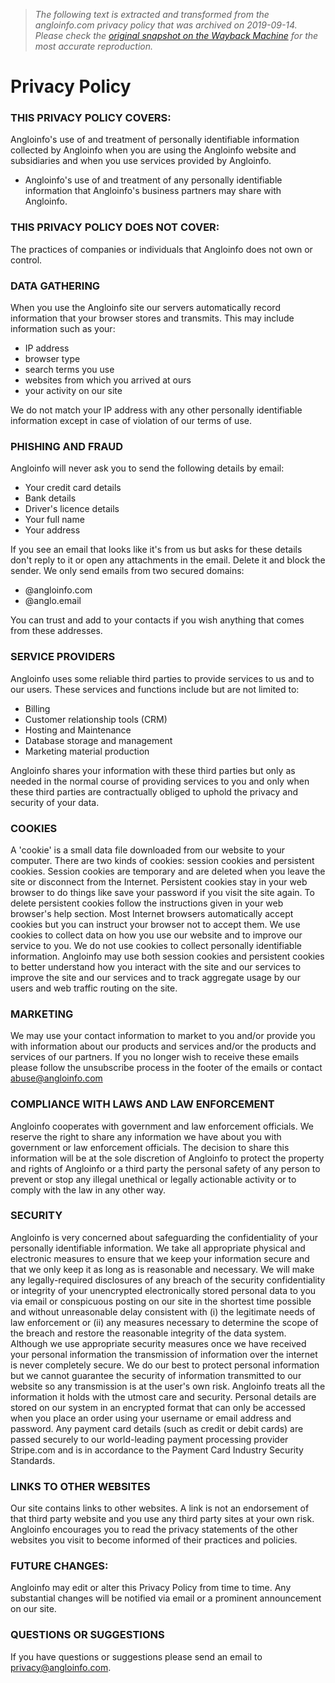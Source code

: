 > *The following text is extracted and transformed from the angloinfo.com privacy policy that was archived on 2019-09-14. Please check the [original snapshot on the Wayback Machine](https://web.archive.org/web/20190914114140id_/https%3A//www.angloinfo.com/privacy-policy) for the most accurate reproduction.*

# Privacy Policy

### THIS PRIVACY POLICY COVERS:

Angloinfo's use of and treatment of personally identifiable information collected by Angloinfo when you are using the Angloinfo website and subsidiaries and when you use services provided by Angloinfo.

  * Angloinfo's use of and treatment of any personally identifiable information that Angloinfo's business partners may share with Angloinfo.



### THIS PRIVACY POLICY DOES NOT COVER:

The practices of companies or individuals that Angloinfo does not own or control.

### DATA GATHERING

When you use the Angloinfo site our servers automatically record information that your browser stores and transmits. This may include information such as your:

  * IP address
  * browser type
  * search terms you use
  * websites from which you arrived at ours
  * your activity on our site



We do not match your IP address with any other personally identifiable information except in case of violation of our terms of use.

### PHISHING AND FRAUD

Angloinfo will never ask you to send the following details by email:

  * Your credit card details
  * Bank details
  * Driver's licence details
  * Your full name
  * Your address



If you see an email that looks like it's from us but asks for these details don't reply to it or open any attachments in the email. Delete it and block the sender. We only send emails from two secured domains:

  * @angloinfo.com
  * @anglo.email



You can trust and add to your contacts if you wish anything that comes from these addresses.

### SERVICE PROVIDERS

Angloinfo uses some reliable third parties to provide services to us and to our users. These services and functions include but are not limited to:

  * Billing
  * Customer relationship tools (CRM)
  * Hosting and Maintenance
  * Database storage and management
  * Marketing material production



Angloinfo shares your information with these third parties but only as needed in the normal course of providing services to you and only when these third parties are contractually obliged to uphold the privacy and security of your data.

### COOKIES

A 'cookie' is a small data file downloaded from our website to your computer. There are two kinds of cookies: session cookies and persistent cookies. Session cookies are temporary and are deleted when you leave the site or disconnect from the Internet. Persistent cookies stay in your web browser to do things like save your password if you visit the site again. To delete persistent cookies follow the instructions given in your web browser's help section. Most Internet browsers automatically accept cookies but you can instruct your browser not to accept them. We use cookies to collect data on how you use our website and to improve our service to you. We do not use cookies to collect personally identifiable information. Angloinfo may use both session cookies and persistent cookies to better understand how you interact with the site and our services to improve the site and our services and to track aggregate usage by our users and web traffic routing on the site.

### MARKETING

We may use your contact information to market to you and/or provide you with information about our products and services and/or the products and services of our partners. If you no longer wish to receive these emails please follow the unsubscribe process in the footer of the emails or contact abuse@angloinfo.com

### COMPLIANCE WITH LAWS AND LAW ENFORCEMENT

Angloinfo cooperates with government and law enforcement officials. We reserve the right to share any information we have about you with government or law enforcement officials. The decision to share this information will be at the sole discretion of Angloinfo to protect the property and rights of Angloinfo or a third party the personal safety of any person to prevent or stop any illegal unethical or legally actionable activity or to comply with the law in any other way.

### SECURITY

Angloinfo is very concerned about safeguarding the confidentiality of your personally identifiable information. We take all appropriate physical and electronic measures to ensure that we keep your information secure and that we only keep it as long as is reasonable and necessary. We will make any legally-required disclosures of any breach of the security confidentiality or integrity of your unencrypted electronically stored personal data to you via email or conspicuous posting on our site in the shortest time possible and without unreasonable delay consistent with (i) the legitimate needs of law enforcement or (ii) any measures necessary to determine the scope of the breach and restore the reasonable integrity of the data system. Although we use appropriate security measures once we have received your personal information the transmission of information over the internet is never completely secure. We do our best to protect personal information but we cannot guarantee the security of information transmitted to our website so any transmission is at the user's own risk. Angloinfo treats all the information it holds with the utmost care and security. Personal details are stored on our system in an encrypted format that can only be accessed when you place an order using your username or email address and password. Any payment card details (such as credit or debit cards) are passed securely to our world-leading payment processing provider Stripe.com and is in accordance to the Payment Card Industry Security Standards.

### LINKS TO OTHER WEBSITES

Our site contains links to other websites. A link is not an endorsement of that third party website and you use any third party sites at your own risk. Angloinfo encourages you to read the privacy statements of the other websites you visit to become informed of their practices and policies.

### FUTURE CHANGES:

Angloinfo may edit or alter this Privacy Policy from time to time. Any substantial changes will be notified via email or a prominent announcement on our site.

### QUESTIONS OR SUGGESTIONS

If you have questions or suggestions please send an email to privacy@angloinfo.com.
